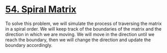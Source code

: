 # [54. Spiral Matrix](https://leetcode.com/problems/spiral-matrix/)

To solve this problem, we will simulate the process of traversing the matrix in a spiral order. We will keep track of the boundaries of the matrix and the direction in which we are moving. We will move in the direction until we reach the boundary, then we will change the direction and update the boundary accordingly.
